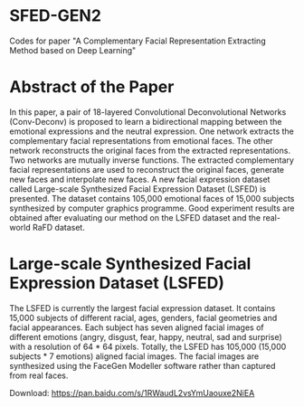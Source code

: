 # SFED-GEN2
Codes for paper "A Complementary Facial Representation Extracting Method based on Deep Learning"

# Abstract of the Paper
In this paper, a pair of 18-layered Convolutional Deconvolutional Networks (Conv-Deconv) is proposed to learn a bidirectional mapping between the emotional expressions and the neutral expression.
One network extracts the complementary facial representations from emotional faces.
The other network reconstructs the original faces from the extracted representations.
Two networks are mutually inverse functions.
The extracted complementary facial representations are used to reconstruct the original faces, generate new faces and interpolate new faces.
A new facial expression dataset called Large-scale Synthesized Facial Expression Dataset (LSFED) is presented.
The dataset contains 105,000 emotional faces of 15,000 subjects synthesized by computer graphics programme.
Good experiment results are obtained after evaluating our method on the LSFED dataset and the real-world RaFD dataset.



# Large-scale Synthesized Facial Expression Dataset (LSFED)

The LSFED is currently the largest facial expression dataset.
It contains 15,000 subjects of different racial, ages, genders, facial geometries and facial appearances.
Each subject has seven aligned facial images of different emotions (angry, disgust, fear, happy, neutral, sad and surprise) with a resolution of 64 * 64 pixels.
Totally, the LSFED has 105,000 (15,000 subjects * 7 emotions) aligned facial images.
The facial images are synthesized using the FaceGen Modeller software rather than captured from real faces.

Download: https://pan.baidu.com/s/1RWaudL2vsYmUaouxe2NiEA